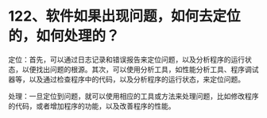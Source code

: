 # 122、软件如果出现问题，如何去定位的，如何处理的？

定位：首先，可以通过日志记录和错误报告来定位问题，以及分析程序的运行状态，以便找出问题的根源。其次，可以使用分析工具，如性能分析工具、程序调试器等，以及通过检查程序中的代码，以及分析程序的运行状态，来定位问题。

处理：一旦定位到问题，就可以使用相应的工具或方法来处理问题，比如修改程序的代码，或者增加程序的功能，以及改善程序的性能。